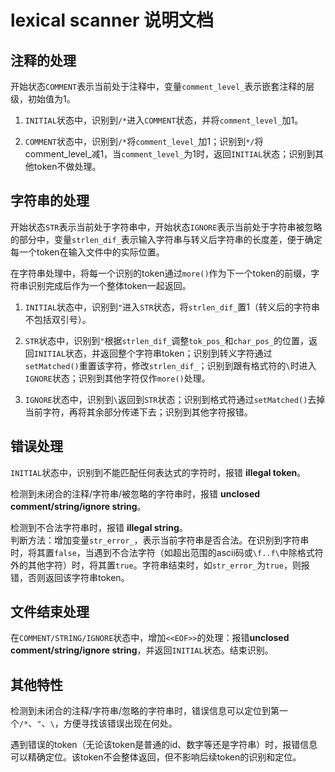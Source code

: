 # lexical scanner 说明文档

## 注释的处理

开始状态`COMMENT`表示当前处于注释中，变量`comment_level_`表示嵌套注释的层级，初始值为1。

1. `INITIAL`状态中，识别到`/*`进入`COMMENT`状态，并将`comment_level_`加1。

2. `COMMENT`状态中，识别到`/*`将`comment_level_`加1；识别到`*/`将comment_level_减1，当`comment_level_`为1时，返回`INITIAL`状态；识别到其他token不做处理。

## 字符串的处理

开始状态`STR`表示当前处于字符串中，开始状态`IGNORE`表示当前处于字符串被忽略的部分中，变量`strlen_dif_`表示输入字符串与转义后字符串的长度差，便于确定每一个token在输入文件中的实际位置。

在字符串处理中，将每一个识别的token通过`more()`作为下一个token的前缀，字符串识别完成后作为一个整体token一起返回。

1. `INITIAL`状态中，识别到`"`进入`STR`状态，将`strlen_dif_`置1（转义后的字符串不包括双引号）。

2. `STR`状态中，识别到`"`根据`strlen_dif_`调整`tok_pos_`和`char_pos_`的位置，返回`INITIAL`状态，并返回整个字符串token；识别到转义字符通过`setMatched()`重置该字符，修改`strlen_dif_`；识别到跟有格式符的`\`时进入`IGNORE`状态；识别到其他字符仅作`more()`处理。

3. `IGNORE`状态中，识别到`\`返回到`STR`状态；识别到格式符通过`setMatched()`去掉当前字符，再将其余部分传递下去；识别到其他字符报错。

## 错误处理

`INITIAL`状态中，识别到不能匹配任何表达式的字符时，报错 **illegal token**。

检测到未闭合的注释/字符串/被忽略的字符串时，报错 **unclosed comment/string/ignore string**。

检测到不合法字符串时，报错 **illegal string**。  
判断方法：增加变量`str_error_`，表示当前字符串是否合法。在识别到字符串时，将其置`false`，当遇到不合法字符（如超出范围的ascii码或`\f..f\`中除格式符外的其他字符）时，将其置`true`。字符串结束时，如`str_error_`为`true`，则报错，否则返回该字符串token。

## 文件结束处理

在`COMMENT/STRING/IGNORE`状态中，增加`<<EOF>>`的处理：报错**unclosed comment/string/ignore string**，并返回`INITIAL`状态。结束识别。

## 其他特性

检测到未闭合的注释/字符串/忽略的字符串时，错误信息可以定位到第一个`/*`、`"`、`\`，方便寻找该错误出现在何处。

遇到错误的token（无论该token是普通的id、数字等还是字符串）时，报错信息可以精确定位。该token不会整体返回，但不影响后续token的识别和定位。